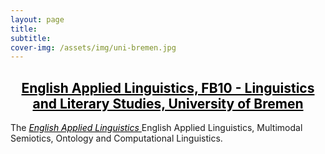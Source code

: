 ```yaml
---
layout: page
title:
subtitle: 
cover-img: /assets/img/uni-bremen.jpg
---
```

<center><a href="https://www.uni-bremen.de/fb-10" style="color:black"><h2> English Applied Linguistics, FB10 - Linguistics and Literary Studies, University of Bremen </h2></a>
</center>

The <a href="https://www.uni-bremen.de/fb-10" style="color:black"><i> English Applied Linguistics </i></a> English Applied Linguistics, Multimodal Semiotics, Ontology and Computational Linguistics.